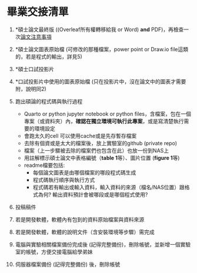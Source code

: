 # 畢業交接清單

1. *碩士論文最終版 ((Overleaf所有權轉移給我 or Word) **and** PDF)，再檢查一次[論文注意事項](https://github.com/DHLab-TSENG/Resources/blob/master/ManuscriptCheckList.md)
2. *碩士論文圖表原始檔 (可修改的那種檔案，power point or Draw.io file這類的，若是程式的輸出，詳見5)
3. *碩士口試投影片
4. *口試投影片中使用的圖表原始檔 (只在投影片中，沒在論文中的圖表才需要附，說明同2)
5. 跑出碩論的程式碼與執行過程
    - Quarto or python jupyter notebook or python files，含檔案，包在一個專案（或資料夾）內，**確認在獨立環境可執行此專案**，或是寫清楚執行需要的環境設定
    - 會跑太久的cell 可以使用cache或是先存暫存檔案
    - 去除有個資或是太大的檔案後，放上實驗室的github (private repo)
    - 檔案（上一步驟被去除的檔案們也包含在此）也放一份到NAS上
    - 用註解標示碩士論文中表格編號（**table 1**等）、圖片位置 (**figure 1**等)
    - readme檔要包括:
        - 每個論文圖表是由哪個檔案的哪段程式碼生成
        - 程式碼執行順序與執行方式
        - 程式碼若有輸出或輸入資料，輸入資料的來源（檔名/NAS位置）跟格式為何? 輸出資料預計會被哪段或是哪個程式使用?
      
6. 投稿稿件
7. 若是開發軟體，軟體內有包到的資料原始檔案與資料來源
8. 若是開發軟體，軟體的說明文件（含安裝環境等步驟）需完成
9. 電腦與實驗相關檔案備份完成後 (記得完整備份)，刪除帳號，並新增一個實驗室的帳號，方便交接電腦給學弟妹
10. 伺服器檔案備份 (記得完整備份) 後，刪除帳號
